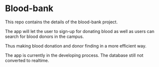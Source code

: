 # Blood-bank

This repo contains the details of the blood-bank project.

The app will let the user to sign-up for donating blood as well as users can search for blood donors in the campus.

Thus making blood donation and donor finding in a more efficient way.

The app is currently in the developing process. The database still not converted to realtime.
